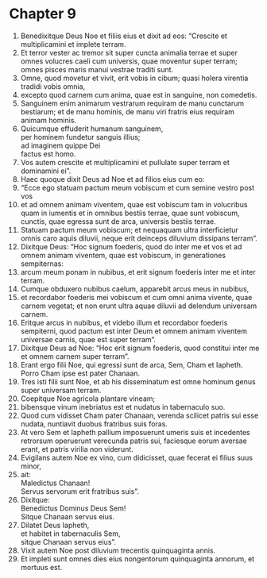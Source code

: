 # Chapter 9
1. Benedixitque Deus Noe et filiis eius et dixit ad eos: “Crescite et multiplicamini et implete terram.  
2. Et terror vester ac tremor sit super cuncta animalia terrae et super omnes volucres caeli cum universis, quae moventur super terram; omnes pisces maris manui vestrae traditi sunt.  
3. Omne, quod movetur et vivit, erit vobis in cibum; quasi holera virentia tradidi vobis omnia,  
4. excepto quod carnem cum anima, quae est in sanguine, non comedetis.  
5. Sanguinem enim animarum vestrarum requiram de manu cunctarum bestiarum; et de manu hominis, de manu viri fratris eius requiram animam hominis.  
6. Quicumque effuderit humanum sanguinem,  
per hominem fundetur sanguis illius;  
ad imaginem quippe Dei  
factus est homo.  
7. Vos autem crescite et multiplicamini et pullulate super terram et dominamini ei”.  
8. Haec quoque dixit Deus ad Noe et ad filios eius cum eo:  
9. “Ecce ego statuam pactum meum vobiscum et cum semine vestro post vos  
10. et ad omnem animam viventem, quae est vobiscum tam in volucribus quam in iumentis et in omnibus bestiis terrae, quae sunt vobiscum, cunctis, quae egressa sunt de arca, universis bestiis terrae.  
11. Statuam pactum meum vobiscum; et nequaquam ultra interficietur omnis caro aquis diluvii, neque erit deinceps diluvium dissipans terram”.  
12. Dixitque Deus: “Hoc signum foederis, quod do inter me et vos et ad omnem animam viventem, quae est vobiscum, in generationes sempiternas:  
13. arcum meum ponam in nubibus, et erit signum foederis inter me et inter terram.  
14. Cumque obduxero nubibus caelum, apparebit arcus meus in nubibus,  
15. et recordabor foederis mei vobiscum et cum omni anima vivente, quae carnem vegetat; et non erunt ultra aquae diluvii ad delendum universam carnem.  
16. Eritque arcus in nubibus, et videbo illum et recordabor foederis sempiterni, quod pactum est inter Deum et omnem animam viventem universae carnis, quae est super terram”.  
17. Dixitque Deus ad Noe: “Hoc erit signum foederis, quod constitui inter me et omnem carnem super terram”.  
18. Erant ergo filii Noe, qui egressi sunt de arca, Sem, Cham et Iapheth. Porro Cham ipse est pater Chanaan.  
19. Tres isti filii sunt Noe, et ab his disseminatum est omne hominum genus super universam terram.  
20. Coepitque Noe agricola plantare vineam;  
21. bibensque vinum inebriatus est et nudatus in tabernaculo suo.  
22. Quod cum vidisset Cham pater Chanaan, verenda scilicet patris sui esse nudata, nuntiavit duobus fratribus suis foras.  
23. At vero Sem et Iapheth pallium imposuerunt umeris suis et incedentes retrorsum operuerunt verecunda patris sui, faciesque eorum aversae erant, et patris virilia non viderunt.  
24. Evigilans autem Noe ex vino, cum didicisset, quae fecerat ei filius suus minor,  
25. ait:  
Maledictus Chanaan!  
Servus servorum erit fratribus suis”.  
26. Dixitque:  
Benedictus Dominus Deus Sem!  
Sitque Chanaan servus eius.  
27. Dilatet Deus Iapheth,  
et habitet in tabernaculis Sem,  
sitque Chanaan servus eius”.  
28. Vixit autem Noe post diluvium trecentis quinquaginta annis.  
29. Et impleti sunt omnes dies eius nongentorum quinquaginta annorum, et mortuus est.
